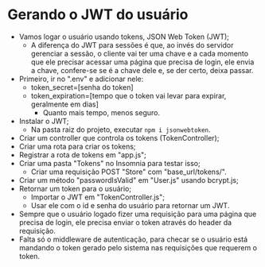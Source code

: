 # Gerando o JWT do usuário

- Vamos logar o usuário usando tokens, JSON Web Token (JWT);
  - A diferença do JWT para sessões é que, ao invés do servidor gerenciar a sessão, o cliente vai ter uma chave e a cada momento que ele precisar acessar uma página que precisa de login, ele envia a chave, confere-se se é a chave dele e, se der certo, deixa passar.
- Primeiro, ir no ".env" e adicionar nele:
  - token_secret=[senha do token]
  - token_expiration=[tempo que o token vai levar para expirar, geralmente em dias]
    - Quanto mais tempo, menos seguro.
- Instalar o JWT;
  - Na pasta raiz do projeto, executar `npm i jsonwebtoken`.
- Criar um controller que controla os tokens (TokenController);
- Criar uma rota para criar os tokens;
- Registrar a rota de tokens em "app.js";
- Criar uma pasta "Tokens" no Insomnia para testar isso;
  - Criar uma requisição POST "Store" com "base_url/tokens/".
- Criar um método "passwordIsValid" em "User.js" usando bcrypt.js;
- Retornar um token para o usuário;
  - Importar o JWT em "TokenController.js";
  - Usar ele com o id e senha do usuário para retornar um JWT.
- Sempre que o usuário logado fizer uma requisição para uma página que precisa de login, ele precisa enviar o token através do header da requisição.
- Falta só o middleware de autenticação, para checar se o usuário está mandando o token gerado pelo sistema nas requisições que requerem o token.
